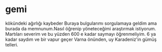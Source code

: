 # gemi
kökündeki ağırlığı kaybeder
Buraya bulgularımı sorgulamaya geldim ama burada da memnunum.Nasıl öğrenip yöneteceğimi araştırmak istiyorum.
Martıları severim ve bu yüzden 600 e kadar saymayı öğrenmeliyim.
6 ya kadar saydım ve bir  vapur geçer Varna önünden, uy Karadeniz'in gümüş telleri.
